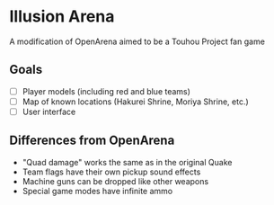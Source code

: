 # Illusion Arena
A modification of OpenArena aimed to be a Touhou Project fan game

## Goals
* [ ] Player models (including red and blue teams)
* [ ] Map of known locations (Hakurei Shrine, Moriya Shrine, etc.)
* [ ] User interface

## Differences from OpenArena
* "Quad damage" works the same as in the original Quake
* Team flags have their own pickup sound effects
* Machine guns can be dropped like other weapons
* Special game modes have infinite ammo
